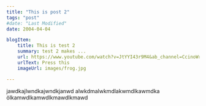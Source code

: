 ```yaml
---
title: "This is post 2"
tags: "post"
#date: "Last Modified"
date: 2004-04-04

blogItem:
    title: This is test 2  
    summary: test 2 makes ...
    url: https://www.youtube.com/watch?v=JtYYI43r9M4&ab_channel=CcinoWrath
    urlText: Press this  
    imageUrl: images/frog.jpg

---
```


jawdkajlwndkajwndkjanwd
alwkdmalwkmdlakwmdlkawmdka
ölkamwdlkamwdlkmawdlkmawd